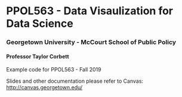 # PPOL563 - Data Visaulization for Data Science
### Georgetown University - McCourt School of Public Policy
#### Professor Taylor Corbett
Example code for PPOL563 - Fall 2019

Slides and other documentation please refer to Canvas: http://canvas.georgetown.edu/
